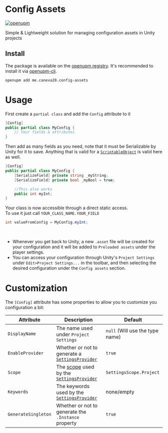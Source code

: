 # Config Assets

[![openupm](https://img.shields.io/npm/v/me.caneva20.config-assets?label=openupm&registry_uri=https://package.openupm.com)](https://openupm.com/packages/me.caneva20.config-assets/)

Simple & Lightweight solution for managing configuration assets in Unity projects

## Install

The package is available on the [openupm registry](https://openupm.com). It's recommended to install it
via [openupm-cli](https://github.com/openupm/openupm-cli).

```
openupm add me.caneva20.config-assets
```

# Usage

First create a `partial class` and add the `Config` attribute to it

```C#
[Config]
public partial class MyConfig {
    // Your fields & attributes
}
```

Then add as many fields as you need, note that it must be Serializable by Unity for it to save. Anything that is valid
for a [`ScriptableObject`](https://docs.unity3d.com/Manual/class-ScriptableObject.html) is valid here as well.

```C#
[Config]
public partial class MyConfig {
    [SerializeField] private string _myString;
    [SerializeField] private bool _myBool = true;

    //This also works
    public int myInt;
}
```

Your class is now accessible through a direct static access.
<br>To use it just call `YOUR_CLASS_NAME.YOUR_FIELD`

``` C#
int valueFromConfig = MyConfig.myInt;
```

<br>

* Whenever you get back to Unity, a new `.asset` file will be created for your configuration and it will be added
  to `Preloaded assets` under the player settings.
* You can access your configuration through Unity's `Project Settings` under `Edit>Project Settings...` in the toolbar,
  and then selecting the desired configuration under the `Config assets` section.

# Customization

The `[Config]` attribute has some properties to allow you to customize you configuration a bit:

| Attribute           | Description                                                                                                                                                               | Default                         |
|---------------------|---------------------------------------------------------------------------------------------------------------------------------------------------------------------------|---------------------------------|
| `DisplayName`       | The name used under `Project Settings`                                                                                                                                    | `null` (Will use the type name) |
| `EnableProvider`    | Whether or not to generate a [`SettingsProvider`](https://docs.unity3d.com/ScriptReference/SettingsProvider.html)                                                         | `true`                          |
| `Scope`             | The [scope](https://docs.unity3d.com/ScriptReference/SettingsScope.html) used by the [`SettingsProvider`](https://docs.unity3d.com/ScriptReference/SettingsProvider.html) | `SettingsScope.Project`         |
| `Keywords`          | The keywords used by the [`SettingsProvider`](https://docs.unity3d.com/ScriptReference/SettingsProvider.html)                                                             | none/empty                      |
| `GenerateSingleton` | Whether or not to generate the `.Instance` property                                                                                                                       | `true`                          |